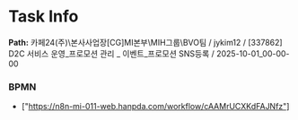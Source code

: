 # Task Info

**Path:** 카페24(주)\본사사업장\[CG]MI본부\MIH그룹\BVO팀 / jykim12 / [337862] D2C 서비스 운영_프로모션 관리 _ 이벤트_프로모션 SNS등록 / 2025-10-01_00-00-00

### BPMN
- ["https://n8n-mi-011-web.hanpda.com/workflow/cAAMrUCXKdFAJNfz"]

